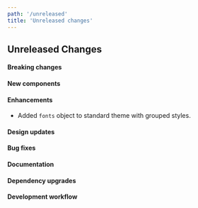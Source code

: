 ```yaml
---
path: '/unreleased'
title: 'Unreleased changes'
---
```


## Unreleased Changes

#### Breaking changes

#### New components

#### Enhancements

- Added `fonts` object to standard theme with grouped styles.

#### Design updates

#### Bug fixes

#### Documentation

#### Dependency upgrades

#### Development workflow
